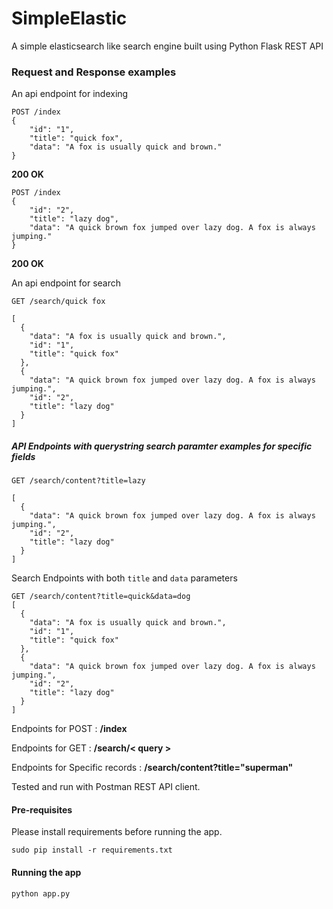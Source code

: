 # SimpleElastic
A simple elasticsearch like search engine built using Python Flask REST API

### Request and Response examples
An api endpoint for indexing


    POST /index
    {
        "id": "1",
        "title": "quick fox",
        "data": "A fox is usually quick and brown."
    }
    
__200 OK__

    POST /index
    {
        "id": "2",
        "title": "lazy dog",
        "data": "A quick brown fox jumped over lazy dog. A fox is always jumping."
    }

__200 OK__

An api endpoint for search

```
GET /search/quick fox

[
  {
    "data": "A fox is usually quick and brown.",
    "id": "1",
    "title": "quick fox"
  },
  {
    "data": "A quick brown fox jumped over lazy dog. A fox is always jumping.",
    "id": "2",
    "title": "lazy dog"
  }
]
```
##### API Endpoints with querystring search paramter examples for specific fields

```
GET /search/content?title=lazy

[
  {
    "data": "A quick brown fox jumped over lazy dog. A fox is always jumping.",
    "id": "2",
    "title": "lazy dog"
  }
]
```

Search Endpoints with both `title` and `data` parameters
```
GET /search/content?title=quick&data=dog
[
  {
    "data": "A fox is usually quick and brown.",
    "id": "1",
    "title": "quick fox"
  },
  {
    "data": "A quick brown fox jumped over lazy dog. A fox is always jumping.",
    "id": "2",
    "title": "lazy dog"
  }
]
```

Endpoints for POST : **/index**

Endpoints for GET : **/search/< query >**

Endpoints for Specific records : **/search/content?title="superman"**

Tested and run with Postman REST API client.

#### Pre-requisites

Please install requirements before running the app.

    sudo pip install -r requirements.txt

#### Running the app

    python app.py
    
